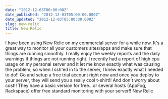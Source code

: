 ```yaml
---
date: "2012-12-03T00:00:00Z"
date_published: "2012-12-03T05:00:00.000Z"
date_updated: "2012-12-03T05:00:00.000Z"
slug: new-relic
title: New Relic
---
```


I have been using New Relic on my commercial server for a while now.  It's a great way to monitor all your customers sites/apps and make sure that things are running smoothly.  I really enjoy the weekly reports and the daily warnings if things are not running right.  I recently had a report of high cpu usage on my personal server and it let me know exactly what was causing the problem, so when I ssh'ed in to the server, I knew exactly what I needed to do!! Go and setup a free trial account right now and once you deploy to your server, they will send you a really cool t-shirt!!  And don't worry about cost!!  They have a basic version for free...or several hosts (AppFog, Rackspace) offer free standard monitoring with your server!! New Relic
